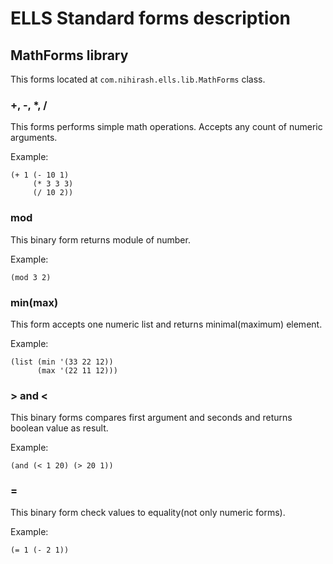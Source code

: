 # ELLS Standard forms description

## MathForms library

This forms located at `com.nihirash.ells.lib.MathForms` class.

### +, -, *, /

This forms performs simple math operations. Accepts any count of numeric arguments.

Example:

```
(+ 1 (- 10 1)
     (* 3 3 3)
     (/ 10 2))
```

### mod

This binary form returns module of number.

Example:

```
(mod 3 2)
```

### min(max)

This form accepts one numeric list and returns minimal(maximum) element.

Example:

```
(list (min '(33 22 12))
      (max '(22 11 12)))
```

### > and <

This binary forms compares first argument and seconds and returns boolean value as result.

Example:

```
(and (< 1 20) (> 20 1))
```

### =

This binary form check values to equality(not only numeric forms).

Example:

```
(= 1 (- 2 1))
```